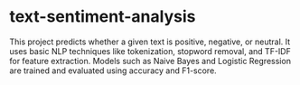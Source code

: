 # text-sentiment-analysis
This project predicts whether a given text is positive, negative, or neutral. It uses basic NLP techniques like tokenization, stopword removal, and TF-IDF for feature extraction. Models such as Naive Bayes and Logistic Regression are trained and evaluated using accuracy and F1-score.
